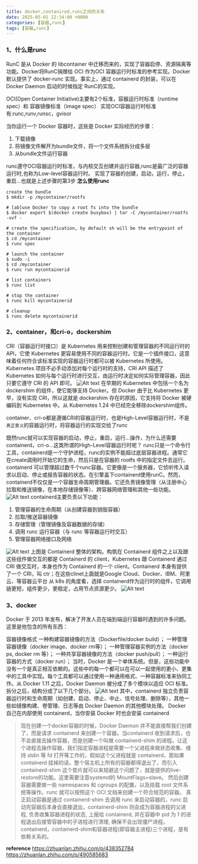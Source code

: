 ```yaml
---
title: docker,contanired,runc之间的关系
date: 2025-05-01 22:34:00 +0800
categories: [容器,runc]
tags: [容器,runc]
---
```



### 1、什么是runc
RunC 是从 Docker 的 libcontainer 中迁移而来的，实现了容器启停、资源隔离等功能。Docker将RunC捐赠给 OCI 作为OCI 容器运行时标准的参考实现。Docker 默认提供了 docker-runc 实现。事实上，通过 containerd 的封装，可以在 Docker Daemon 启动的时候指定 RunC的实现。

OCI(Open Container Initiative)主要有2个标准，容器运行时标准（runtime spec）和 容器镜像标准（image spec）
实现OCI容器运行时标准有:runc,runv,runsc，gvisor

当你运行一个 Docker 容器时，这些是 Docker 实际经历的步骤：
1. 下载镜像
2. 将镜像文件解开为bundle文件，将一个文件系统拆分成多层
3. 从bundle文件运行容器
   
runc遵守OCI容器运行时标准，与内核交互创建并运行容器,runc是最广泛的容器运行时,也称为Low-level容器运行时。
实现了容器的创建，启动，运行，停止，重启...也就是上述步骤的第3步
**怎么使用runc**
```shell
create the bundle
$ mkdir -p /mycontainer/rootfs

# [ab]use Docker to copy a root fs into the bundle
$ docker export $(docker create busybox) | tar -C /mycontainer/rootfs -xvf -

# create the specification, by default sh will be the entrypoint of the container
$ cd /mycontainer
$ runc spec

# launch the container
$ sudo -i
$ cd /mycontainer
$ runc run mycontainerid

# list containers
$ runc list

# stop the container
$ runc kill mycontainerid

# cleanup
$ runc delete mycontainerid
```

### 2、container，和cri-o，dockershim
CRI（容器运行时接口）是 Kubernetes 用来控制创建和管理容器的不同运行时的 API，它使 Kubernetes 更容易使用不同的容器运行时。它是一个插件接口，这意味着任何符合该标准实现的容器运行时都可以被 Kubernetes 所使用。
Kubernetes 项目不必手动添加对每个运行时的支持，CRI API 描述了 Kubernetes 如何与每个运行时进行交互，由运行时决定如何实际管理容器，因此只要它遵守 CRI 的 API 即可。
![Alt text](images/image-3.png)
在早期的 Kubernetes 中包括一个名为 dockershim 的组件，使它能够支持 Docker。但 Docker 由于比 Kubernetes 更早，没有实现 CRI，所以这就是 dockershim 存在的原因，它支持将 Docker 被硬编码到 Kubernetes 中。从 Kubernetes 1.24 中已经完全移除dockershim组件。

container、cri-o都是遵循CRI的容器运行时，也是High-Level容器运行时，不是`真正意义`的容器运行时，将容器运行的实现交给了runc

既然runc就可以实现容器的启动，停止，重启，运行...操作，为什么还需要containerd，cri-o...这类所谓的High-Level容器运行时呢？
runc只是一个命令行工具，containerd是一个守护进程，runc的实例不能超过底层容器进程。通常它在create调用时开始它的生命，然后只是在容器的 rootfs 中的指定文件去运行。containerd 可以管理超过数千个runc容器。它更像是一个服务器，它侦听传入请求以启动、停止或报告容器的状态。在引擎盖下containerd使用runC。然而，containerd不仅仅是一个容器生命周期管理器。它还负责镜像管理（从注册中心拉取和推送镜像，在本地存储镜像等）、跨容器网络管理和其他一些功能。
![Alt text](images/image.png)
containerd主要负责以下功能：
1. 管理容器的生命周期（从创建容器到销毁容器）
2. 拉取/推送容器镜像
3. 存储管理（管理镜像及容器数据的存储）
4. 调用 runc 运行容器（与 runc 等容器运行时交互）
5. 管理容器网络接口及网络

![Alt text](images/image.jpg)
上图是 Containerd 整体的架构。构筑在 Containerd 组件之上以及跟这些组件做交互的都是 Containerd 的 client，Kubernetes 跟 Containerd 通过 CRI 做交互时，本身也作为 Containerd 的一个 client。Containerd 本身有提供了一个 CRI，叫 ctr；在这些clinet上面就是Google Cloud、Docker、IBM、阿里云、等容器云平台
从 k8s 的角度看，选择 containerd作为运行时的组件，它调用链更短，组件更少，更稳定，占用节点资源更少。
![Alt text](images/image-1.png)

### 3、docker
Docker 于 2013 年发布，解决了开发人员在端到端运行容器时遇到的许多问题。这里是他包含的所有东西：

容器镜像格式
一种构建容器镜像的方法（Dockerfile/docker build）；
一种管理容器镜像（docker image、docker rm等）；
一种管理容器实例的方法（docker ps, docker rm 等）；
一种共享容器镜像的方法（docker push/pull）；
一种运行容器的方式（docker run）；
当时，Docker 是一个单体系统。但是，这些功能中没有一个是真正相互依赖的。这些中的每一个都可以在可以一起使用的更小、更集中的工具中实现。每个工具都可以通过使用一种通用格式、一种容器标准来协同工作。从 Docker 1.11 之后，Docker Daemon 被分成了多个模块以适应 OCI 标准。拆分之后，结构分成了以下几个部分。
![Alt text](images/image-2.png)
其中，containerd 独立负责容器运行时和生命周期（如创建、启动、停止、中止、信号处理、删除等），其他一些如镜像构建、卷管理、日志等由 Docker Daemon 的其他模块处理。
Docker 自己在内部使用 containerd，当你安装 Docker 时也会安装 containerd
>现在创建一个docker容器的时候，Docker Daemon 并不能直接帮我们创建了，而是请求 containerd 来创建一个容器。当containerd 收到请求后，也不会直接去操作容器，而是创建一个叫做 containerd-shim 的进程。让这个进程去操作容器，我们指定容器进程是需要一个父进程来做状态收集、维持 stdin 等 fd 打开等工作的，假如这个父进程就是 containerd，那如果 containerd 挂掉的话，整个宿主机上所有的容器都得退出了，而引入 containerd-shim 这个垫片就可以来规避这个问题了，就是提供的live-restore的功能。这里需要注意systemd的
MountFlags=slave。
然后创建容器需要做一些 namespaces 和 cgroups 的配置，以及挂载 root 文件系统等操作。runc 就可以按照这个 OCI 文档来创建一个符合规范的容器。
真正启动容器是通过 containerd-shim 去调用 runc 来启动容器的，runc 启动完容器后本身会直接退出，containerd-shim 则会成为容器进程的父进程, 负责收集容器进程的状态, 上报给 containerd, 并在容器中 pid 为 1 的进程退出后接管容器中的子进程进行清理, 确保不会出现僵尸进程。containerd，containerd-shim和容器进程(即容器主进程)三个进程，是有依赖关系的。

**reference**
https://zhuanlan.zhihu.com/p/438352784
https://zhuanlan.zhihu.com/p/490585683